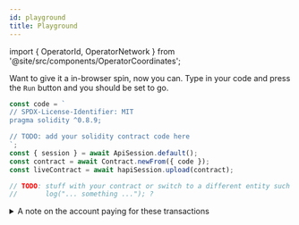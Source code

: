 ```yaml
---
id: playground
title: Playground
---
```


import { OperatorId, OperatorNetwork } from '@site/src/components/OperatorCoordinates';

Want to give it a in-browser spin, now you can. Type in your code and press the `Run` button and you should be set to go.

```js live=true containerKey=live_from_code
const code = `
// SPDX-License-Identifier: MIT
pragma solidity ^0.8.9;

// TODO: add your solidity contract code here
`;
const { session } = await ApiSession.default();
const contract = await Contract.newFrom({ code });
const liveContract = await hapiSession.upload(contract);

// TODO: stuff with your contract or switch to a different entity such as a token or Json ...
//       log("... something ..."); ?
```

<details>
  <summary>A note on the account paying for these transactions</summary>

Please be considerate with the transactions that you run as to also give others the opportunity to play and learn. By default, the session will be operated by <OperatorId /> on the <OperatorNetwork /> network. We strive to keep a working balance on it, but if we can't keep up with the usage, you might experience failed transactions due to insufficient funds. If this happens you can also
use your own hedera account to pay for them. [Hedera's Portal](https://portal.hedera.com/) is the best and easiest way to start out in this scenario.

Once available, you can create a session using your account like so:

```json
const { session } = await ApiSession.default({
  wallet: {
    sdk: {
      operatorId: <Your operator account id>
      operatorKey: <Your operator private key>
    }
  },
  network: {
    name: "testnet" / "previewnet" / "customnet"
  }
});
```

To find out more configuration options, head over to our [configuration page](configuration.md).

</details>
